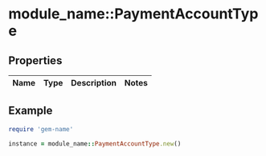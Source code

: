 # module_name::PaymentAccountType

## Properties

| Name | Type | Description | Notes |
| ---- | ---- | ----------- | ----- |

## Example

```ruby
require 'gem-name'

instance = module_name::PaymentAccountType.new()
```

